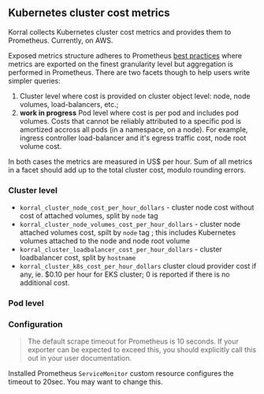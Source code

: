 ## Kubernetes cluster cost metrics

Korral collects Kubernetes cluster cost metrics and provides them to Prometheus. Currently, on AWS.

Exposed metrics structure adheres to Prometheus [best practices](https://prometheus.io/docs/practices/naming/) where metrics are exported on the finest granularity level but aggregation is performed in Prometheus. There are two facets though to help users write simpler queries:

1. Cluster level where cost is provided on cluster object level: node, node volumes, load-balancers, etc.;
2. **work in progress** Pod level where cost is per pod and includes pod volumes. Costs that cannot be reliably attributed to a specific pod is amortized accross all pods (in a namespace, on a node). For example, ingress controller load-balancer and it's egress traffic cost, node root volume cost.

In both cases the metrics are measured in US$ per hour. Sum of all metrics in a facet should add up to the total cluster cost, modulo rounding errors.

### Cluster level

- `korral_cluster_node_cost_per_hour_dollars` - cluster node cost without cost of attached volumes, split by `node` tag
- `korral_cluster_node_volumes_cost_per_hour_dollars` - cluster node attached volumes cost, spilt by `node` tag ; this includes Kubernetes volumes attached to the node and node root volume
- `korral_cluster_loadbalancer_cost_per_hour_dollars` - cluster loadbalancer cost, split by `hostname`
- `korral_cluster_k8s_cost_per_hour_dollars` cluster cloud provider cost if any, ie. $0.10 per hour for EKS cluster; 0 is reported if there is no additional cost.

### Pod level



### Configuration

> The default scrape timeout for Prometheus is 10 seconds. If your exporter can be expected to exceed this, you should explicitly call this out in your user documentation.

Installed Prometheus `ServiceMonitor` custom resource configures the timeout to 20sec. You may want to change this.
